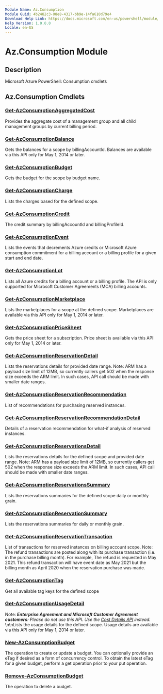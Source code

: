 ```yaml
---
Module Name: Az.Consumption
Module Guid: 4b2482c3-08e8-4317-bb9e-14fa610d79e4
Download Help Link: https://docs.microsoft.com/en-us/powershell/module/az.consumption
Help Version: 1.0.0.0
Locale: en-US
---
```


# Az.Consumption Module
## Description
Microsoft Azure PowerShell: Consumption cmdlets

## Az.Consumption Cmdlets
### [Get-AzConsumptionAggregatedCost](Get-AzConsumptionAggregatedCost.md)
Provides the aggregate cost of a management group and all child management groups by current billing period.

### [Get-AzConsumptionBalance](Get-AzConsumptionBalance.md)
Gets the balances for a scope by billingAccountId.
Balances are available via this API only for May 1, 2014 or later.

### [Get-AzConsumptionBudget](Get-AzConsumptionBudget.md)
Gets the budget for the scope by budget name.

### [Get-AzConsumptionCharge](Get-AzConsumptionCharge.md)
Lists the charges based for the defined scope.

### [Get-AzConsumptionCredit](Get-AzConsumptionCredit.md)
The credit summary by billingAccountId and billingProfileId.

### [Get-AzConsumptionEvent](Get-AzConsumptionEvent.md)
Lists the events that decrements Azure credits or Microsoft Azure consumption commitment for a billing account or a billing profile for a given start and end date.

### [Get-AzConsumptionLot](Get-AzConsumptionLot.md)
Lists all Azure credits for a billing account or a billing profile.
The API is only supported for Microsoft Customer Agreements (MCA) billing accounts.

### [Get-AzConsumptionMarketplace](Get-AzConsumptionMarketplace.md)
Lists the marketplaces for a scope at the defined scope.
Marketplaces are available via this API only for May 1, 2014 or later.

### [Get-AzConsumptionPriceSheet](Get-AzConsumptionPriceSheet.md)
Gets the price sheet for a subscription.
Price sheet is available via this API only for May 1, 2014 or later.

### [Get-AzConsumptionReservationDetail](Get-AzConsumptionReservationDetail.md)
Lists the reservations details for provided date range.
Note: ARM has a payload size limit of 12MB, so currently callers get 502 when the response size exceeds the ARM limit.
In such cases, API call should be made with smaller date ranges.

### [Get-AzConsumptionReservationRecommendation](Get-AzConsumptionReservationRecommendation.md)
List of recommendations for purchasing reserved instances.

### [Get-AzConsumptionReservationRecommendationDetail](Get-AzConsumptionReservationRecommendationDetail.md)
Details of a reservation recommendation for what-if analysis of reserved instances.

### [Get-AzConsumptionReservationsDetail](Get-AzConsumptionReservationsDetail.md)
Lists the reservations details for the defined scope and provided date range.
Note: ARM has a payload size limit of 12MB, so currently callers get 502 when the response size exceeds the ARM limit.
In such cases, API call should be made with smaller date ranges.

### [Get-AzConsumptionReservationsSummary](Get-AzConsumptionReservationsSummary.md)
Lists the reservations summaries for the defined scope daily or monthly grain.

### [Get-AzConsumptionReservationSummary](Get-AzConsumptionReservationSummary.md)
Lists the reservations summaries for daily or monthly grain.

### [Get-AzConsumptionReservationTransaction](Get-AzConsumptionReservationTransaction.md)
List of transactions for reserved instances on billing account scope.
Note: The refund transactions are posted along with its purchase transaction (i.e.
in the purchase billing month).
For example, The refund is requested in May 2021.
This refund transaction will have event date as May 2021 but the billing month as April 2020 when the reservation purchase was made.

### [Get-AzConsumptionTag](Get-AzConsumptionTag.md)
Get all available tag keys for the defined scope

### [Get-AzConsumptionUsageDetail](Get-AzConsumptionUsageDetail.md)
Note: _**Enterprise Agreement and Microsoft Customer Agreement customers:** Please do not use this API.
Use the [Cost Details API](/rest/api/cost-management/generate-cost-details-report/create-operation?tabs=HTTP) instead._ \n\nLists the usage details for the defined scope.
Usage details are available via this API only for May 1, 2014 or later.

### [New-AzConsumptionBudget](New-AzConsumptionBudget.md)
The operation to create or update a budget.
You can optionally provide an eTag if desired as a form of concurrency control.
To obtain the latest eTag for a given budget, perform a get operation prior to your put operation.

### [Remove-AzConsumptionBudget](Remove-AzConsumptionBudget.md)
The operation to delete a budget.

